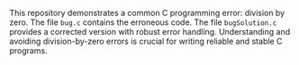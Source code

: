 This repository demonstrates a common C programming error: division by zero. The file `bug.c` contains the erroneous code.  The file `bugSolution.c` provides a corrected version with robust error handling.  Understanding and avoiding division-by-zero errors is crucial for writing reliable and stable C programs.